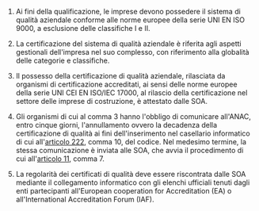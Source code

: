 1. Ai fini della qualificazione, le imprese devono possedere il sistema di qualità aziendale conforme alle norme europee della serie UNI EN ISO 9000, a esclusione delle classifiche I e II.

2. La certificazione del sistema di qualità aziendale è riferita agli aspetti gestionali dell'impresa nel suo complesso, con riferimento alla globalità delle categorie e classifiche.

3. Il possesso della certificazione di qualità aziendale, rilasciata da organismi di certificazione accreditati, ai sensi delle norme europee della serie UNI CEI EN ISO/IEC 17000, al rilascio della certificazione nel settore delle imprese di costruzione, è attestato dalle SOA.

4. Gli organismi di cui al comma 3 hanno l'obbligo di comunicare all'ANAC, entro cinque giorni, l'annullamento ovvero la decadenza della certificazione di qualità ai fini dell'inserimento nel casellario informatico di cui all'[articolo 222](/index.html?article=articolo-222&version=2), comma 10, del codice. Nel medesimo termine, la stessa comunicazione è inviata alle SOA, che avvia il procedimento di cui all'[articolo 11](/index.html?article=allegato-2.12-articolo-11&version=2), comma 7.

5. La regolarità dei certificati di qualità deve essere riscontrata dalle SOA mediante il collegamento informatico con gli elenchi ufficiali tenuti dagli enti partecipanti all'European cooperation for Accreditation (EA) o all'International Accreditation Forum (IAF).